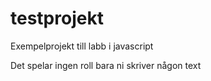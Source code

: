 # testprojekt
Exempelprojekt till labb i javascript

Det spelar ingen roll bara ni skriver någon text
